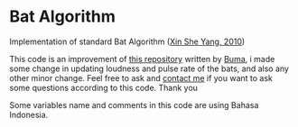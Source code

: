# Bat Algorithm
Implementation of standard Bat Algorithm ([Xin She Yang, 2010](https://arxiv.org/abs/1004.4170))

This code is an improvement of [this repository](https://github.com/buma/BatAlgorithm) written by [Buma](https://github.com/buma), i made some change in updating loudness and pulse rate of the bats, and also any other minor change. Feel free to ask and [contact me](mailto:herupurnomokurniawan@gmail.com) if you want to ask some questions according to this code. Thank you

Some variables name and comments in this code are using Bahasa Indonesia.
